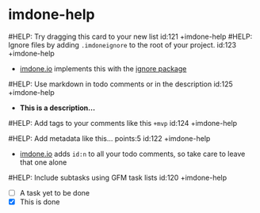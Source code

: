 imdone-help
====
#HELP: Try dragging this card to your new list id:121 +imdone-help
#HELP: Ignore files by adding `.imdoneignore` to the root of your project. id:123 +imdone-help
- [imdone.io](https://imdone.io) implements this with the [ignore package](https://www.npmjs.com/package/ignore)

#HELP: Use markdown in todo comments or in the description id:125 +imdone-help
- **This is a description...**

#HELP: Add tags to your comments like this `+mvp` id:124 +imdone-help

#HELP: Add metadata like this... points:5 id:122 +imdone-help
- [imdone.io](https://imdone.io) adds `id:n` to all your todo comments, so take care to leave that one alone

#HELP: Include subtasks using GFM task lists id:120 +imdone-help
- [ ] A task yet to be done
- [x] This is done
